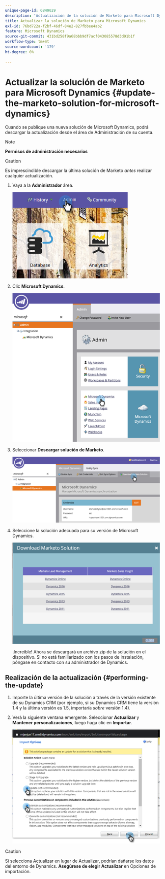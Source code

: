 ```yaml
---
unique-page-id: 6849029
description: 'Actualización de la solución de Marketo para Microsoft Dynamics: documentos de Marketo, documentación del producto'
title: Actualizar la solución de Marketo para Microsoft Dynamics
exl-id: 76bd722a-f2bf-46df-84e2-827fbbee4ab2
feature: Microsoft Dynamics
source-git-commit: 431bd258f9a68bbb9df7acf043085578d3d91b1f
workflow-type: tm+mt
source-wordcount: '179'
ht-degree: 0%

---
```


# Actualizar la solución de Marketo para Microsoft Dynamics {#update-the-marketo-solution-for-microsoft-dynamics}

Cuando se publique una nueva solución de Microsoft Dynamics, podrá descargar la actualización desde el área de Administración de su cuenta.

>[!NOTE]
>
>**Permisos de administración necesarios**

>[!CAUTION]
>
>Es imprescindible descargar la última solución de Marketo _antes_ realizar cualquier actualización.

1. Vaya a la **Administrador** área.

   ![](assets/admin.png)

1. Clic **Microsoft Dynamics**.

   ![](assets/image2015-3-16-10-3a51-3a25.png)

1. Seleccionar **Descargar solución de Marketo**.

   ![](assets/image2015-3-16-10-3a52-3a1.png)

1. Seleccione la solución adecuada para su versión de Microsoft Dynamics.

   ![](assets/msd-online.png)

   ¡Increíble! Ahora se descargará un archivo zip de la solución en el dispositivo. Si no está familiarizado con los pasos de instalación, póngase en contacto con su administrador de Dynamics.

## Realización de la actualización {#performing-the-update}

1. Importe la última versión de la solución a través de la versión existente de su Dynamics CRM (por ejemplo, si su Dynamics CRM tiene la versión 1.4 y la última versión es 1.5, importaría _sobre_ versión 1.4).

1. Verá la siguiente ventana emergente. Seleccionar **Actualizar** y **Mantener personalizaciones**, luego haga clic en **Importar**.

   ![](assets/update-the-marketo-solution-for-microsoft-dynamics-5.png)

>[!CAUTION]
>
>Si selecciona Actualizar en lugar de Actualizar, podrían dañarse los datos del entorno de Dynamics. **Asegúrese de elegir Actualizar** en Opciones de importación.
